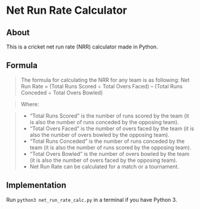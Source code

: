 # Net Run Rate Calculator

## About

This is a cricket net run rate (NRR) calculator made in Python.

## Formula

> The formula for calculating the NRR for any team is as following: 
> Net Run Rate = (Total Runs Scored ÷ Total Overs Faced) – (Total Runs Conceded ÷ Total Overs Bowled)

>Where:

>- “Total Runs Scored” is the number of runs scored by the team (it is also the number of runs conceded by the opposing team).
>- “Total Overs Faced” is the number of overs faced by the team (it is also the number of overs bowled by the opposing team).
>- “Total Runs Conceded” is the number of runs conceded by the team (it is also the number of runs scored by the opposing team).
>- “Total Overs Bowled” is the number of overs bowled by the team (it is also the number of overs faced by the opposing team).
>- Net Run Rate can be calculated for a match or a tournament.

## Implementation

Run `python3 net_run_rate_calc.py` in a terminal if you have Python 3.
